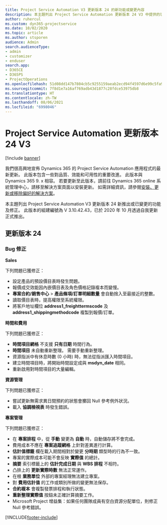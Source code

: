 ```yaml
---
title: Project Service Automation V3 更新版本 24 的新功能或變更內容
description: 本主題列出 Project Service Automation 更新版本 24 V3 中提供的功能和修正。
author: ruhercul
ms.custom: dyn365-projectservice
ms.date: 10/02/2020
ms.topic: article
ms.author: stsporen
audience: Admin
search.audienceType:
- admin
- customizer
- enduser
search.app:
- D365CE
- D365PS
- ProjectOperations
ms.openlocfilehash: 51d08dd147b7804cb5c9255159aeab2ecd94f4597d6e99c5fa92efe1246c44d0
ms.sourcegitcommit: 7f8d1e7a16af769adb43d1877c28fdce53975db8
ms.translationtype: HT
ms.contentlocale: zh-TW
ms.lasthandoff: 08/06/2021
ms.locfileid: "6998046"
---
```

# <a name="project-service-automation-update-release-24-v3"></a>Project Service Automation 更新版本 24 V3

[!include [banner](../includes/psa-now-project-operations.md)]

我們很高興地宣佈 Dynamics 365 的 Project Service Automation 應用程式的最新更新。 此版本包含一些對品質、效能和可用性的重要改進。 此版本與 Dynamics 365 9. x 相容。 若要更新至此版本，請前往 Dynamics 365 online 系統管理中心，請移至解決方案頁面以安裝更新。 如需詳細資訊，請參閱[安裝、更新或移除偏好的解決方案](/power-platform/admin/install-remove-preferred-solution)。

本主題列出 Project Service Automation V3 更新版本 24 新推出或已變更的功能及修正。 此版本的組建編號為 V 3.10.42.43，已於 2020 年 10 月透過自我更新正式推出。

## <a name="update-release-24"></a>更新版本 24

### <a name="bug-fixes"></a>Bug 修正

**Sales**

下列問題已獲修正：

- 設定產品的預設價目表時發生問題。
- 報價成交效能因內嵌價目表及角色價格記錄複本而變慢。
- **專案合約/銷售中心** > **產品條項/訂單明細數量** 會自動捨入至最接近的整數。
- 讀取價目表時，提高權限至系統權限。
- 將客戶地址欄位 **address1_freighttermscode** 及 **address1_shippingmethodcode** 複製到報價/訂單。 


**時間和費用**

下列問題已獲修正：

- **時間項目網格** 不支援 **只有日期** 時間行為。
- **時間項目** 未自動重新整理。 需要手動重新整理。
- 資源指派中有休息時數 (0 小時) 時，無法從指派匯入時間項目。
- 建立時間項目時，將開始時間設定成與 **msdyn_date** 相同。
- 重新啟用對時間項目的大量編輯。

**資源管理**

下列問題已獲修正：

- 嘗試更新無需求異日間預約的狀態會擲回 Null 參考例外狀況。
- 載入 **協調檢視表** 時發生錯誤。


**專案管理**

下列問題已獲修正：

- 在 **專案排程** 中，從 **手動** 變更為 **自動** 時，自動儲存將不會完成。
- 費用成本不應在 **專案追蹤網格** 上針對差異進行計算。
- **估計值標籤** 欄在載入期間相對於變更 **分時期** 類型時的行為不一致。
- 專案的實際成本可能不會反映 **實際值** 的總計。
- **摘要** 索引標籤上的 **估計完成日期** 與 **WBS 排程** 不相符。
- 凸排上的 **更新實際時數** 無法正常運作。
- 在根 **業務單位** 外部的專案經理無法建立專案。
- 對 **費用估計值** 的工作或類別所做的變更無法保存。
- **合約複本** 會複製發票排程和執行狀態。
- **重新整理實際值** 按鈕未正確計算摘要工作。
- Microsoft Project 增益集：如果任何團隊成員有空白資源分配單位，則修正 Null 參考錯誤。



[!INCLUDE[footer-include](../includes/footer-banner.md)]